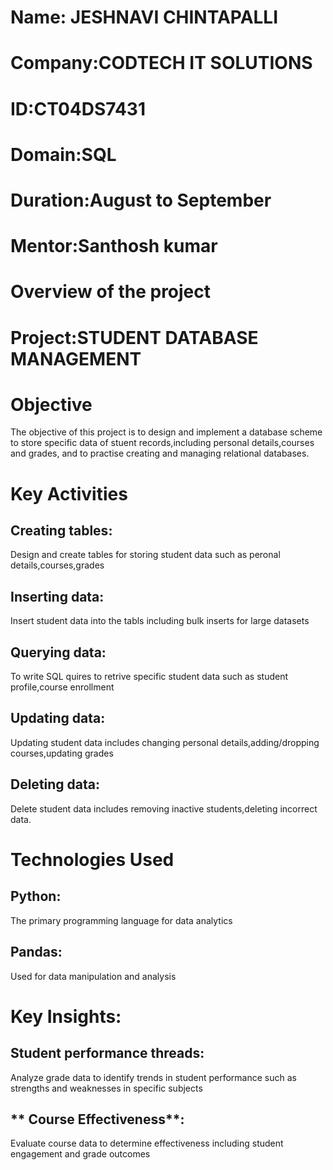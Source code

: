 # **Name**: JESHNAVI CHINTAPALLI
# **Company**:CODTECH IT SOLUTIONS
# **ID**:CT04DS7431
# **Domain**:SQL
# **Duration**:August to September
# **Mentor**:Santhosh kumar

# **Overview of the project**
# **Project**:STUDENT DATABASE MANAGEMENT
# **Objective**
The objective of this project is to design and implement a database scheme to store specific data of stuent records,including personal details,courses and grades, and to practise creating and managing relational databases.
# **Key Activities**
## **Creating tables**:
Design and create tables for storing student data such as peronal details,courses,grades 
## **Inserting data**: 
Insert student data into the tabls including bulk inserts for large datasets
## **Querying data**: 
To write SQL quires to retrive specific student data such as student profile,course enrollment
## **Updating data**: 
Updating student data includes changing personal details,adding/dropping courses,updating grades
## **Deleting data**: 
Delete student data includes removing inactive students,deleting incorrect data.
# **Technologies Used**
## **Python**:
The primary programming language for data analytics
## **Pandas**:
Used for data manipulation and analysis  
# **Key Insights**:
## **Student performance threads**: 
Analyze grade data to identify trends in student performance such as strengths and weaknesses in specific subjects
## ** Course Effectiveness**:
Evaluate course data to determine effectiveness including student engagement and grade outcomes
